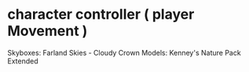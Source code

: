 # character controller ( player Movement )
Skyboxes: Farland Skies - Cloudy Crown
Models: Kenney's Nature Pack Extended